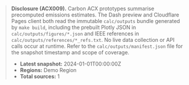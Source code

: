 > **Disclosure (ACX009).** Carbon ACX prototypes summarise precomputed emissions estimates. The Dash preview and Cloudflare Pages client both read the immutable ``calc/outputs`` bundle generated by ``make build``, including the prebuilt Plotly JSON in ``calc/outputs/figures/*.json`` and IEEE references in ``calc/outputs/references/*_refs.txt``. No live data collection or API calls occur at runtime. Refer to the ``calc/outputs/manifest.json`` file for the snapshot timestamp and scope of coverage.
> - **Latest snapshot:** 2024-01-01T00:00:00Z
> - **Regions:** Demo Region
> - **Total sources:** 1
